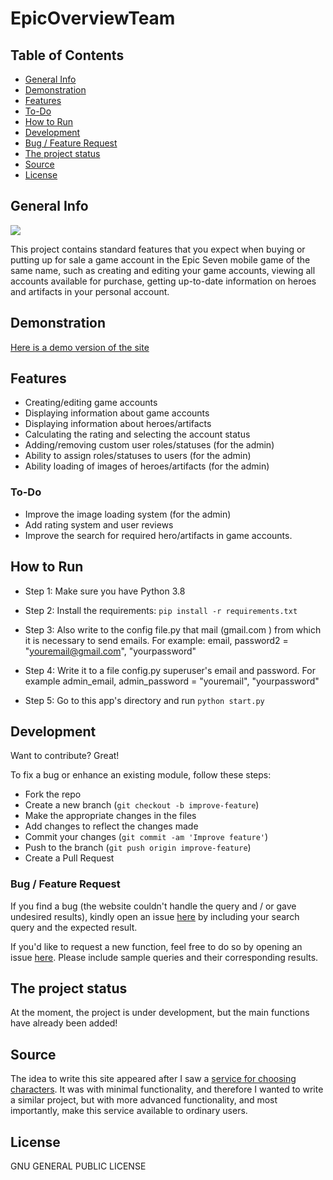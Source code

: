 # EpicOverviewTeam

## Table of Contents
-   [General Info](https://github.com/CookIsGood/epicoveviewteam#generalinfo)
-   [Demonstration](https://github.com/CookIsGood/epicoveviewteam#demonstration)
-   [Features](https://github.com/CookIsGood/epicoveviewteam#features)
-   [To-Do](https://github.com/CookIsGood/epicoveviewteam#todo)
-   [How to Run](https://github.com/CookIsGood/epicoveviewteam#howtorun)
-   [Development](https://github.com/CookIsGood/epicoveviewteam#development)
-   [Bug / Feature Request](https://github.com/CookIsGood/epicoveviewteam#bug--feature-request) 
-   [The project status](https://github.com/CookIsGood/epicoveviewteam#theprojectstatus)
-   [Source](https://github.com/CookIsGood/epicoveviewteam#source)
-   [License](https://github.com/CookIsGood/epicoveviewteam#license)


## [](https://github.com/CookIsGood/epicoveviewteam#generalinfo)General Info
![](https://b.radikal.ru/b36/2109/c3/c72160cfc821.png)

This project contains standard features that you expect when buying or putting up for sale a game account in the Epic Seven mobile game of the same name, such as creating and editing your game accounts, viewing all accounts available for purchase, getting up-to-date information on heroes and artifacts in your personal account.

## [](https://github.com/CookIsGood/epicoveviewteam#demonstration)Demonstration
[Here is a demo version of the site](https://epicoverviewteam.herokuapp.com/)

## [](https://github.com/CookIsGood/epicoveviewteam#features)Features
- Creating/editing game accounts
- Displaying information about game accounts
- Displaying information about heroes/artifacts
- Calculating the rating and selecting the account status
- Adding/removing custom user roles/statuses (for the admin)
- Ability to assign roles/statuses to users (for the admin)
- Ability loading of images of heroes/artifacts (for the admin)

### [](https://github.com/CookIsGood/epicoveviewteam#todo)To-Do
- Improve the image loading system (for the admin)
- Add rating system and user reviews
- Improve the search for required hero/artifacts in game accounts.


## [](https://github.com/CookIsGood/epicoveviewteam#howtorun)How to Run
-   Step 1: Make sure you have Python 3.8
    
-   Step 2: Install the requirements: `pip install -r requirements.txt`

-   Step 3: Also write to the config file.py that mail (gmail.com ) from which it is necessary to send emails. For example: email, password2 = "youremail@gmail.com", "yourpassword"

-   Step 4: Write it to a file config.py superuser's email and password. For example admin_email, admin_password = "youremail", "yourpassword"
    
-   Step 5: Go to this app's directory and run `python start.py`

## [](https://github.com/CookIsGood/epicoveviewteam#development)Development
Want to contribute? Great!

To fix a bug or enhance an existing module, follow these steps:

-   Fork the repo
-   Create a new branch (`git checkout -b improve-feature`)
-   Make the appropriate changes in the files
-   Add changes to reflect the changes made
-   Commit your changes (`git commit -am 'Improve feature'`)
-   Push to the branch (`git push origin improve-feature`)
-   Create a Pull Request

### [](https://github.com/CookIsGood/epicoveviewteam#bug--feature-request)Bug / Feature Request
If you find a bug (the website couldn't handle the query and / or gave undesired results), kindly open an issue [here](https://github.com/CookIsGood/EpicOverviewTeam/issues/new) by including your search query and the expected result.

If you'd like to request a new function, feel free to do so by opening an issue [here](https://github.com/CookIsGood/EpicOverviewTeam/issues/new). Please include sample queries and their corresponding results.

## [](https://github.com/CookIsGood/epicoveviewteam#theprojectstatus)The project status
At the moment, the project is under development, but the main functions have already been added!

## [](https://github.com/CookIsGood/epicoveviewteam#source)Source
The idea to write this site appeared after I saw a [service for choosing characters](http://npc233.com/play/index.php/Home/Game/ep_ss). It was with minimal functionality, and therefore I wanted to write a similar project, but with more advanced functionality, and most importantly, make this service available to ordinary users.

## [](https://github.com/CookIsGood/epicoveviewteam#license)License
GNU GENERAL PUBLIC LICENSE




